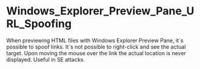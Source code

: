 # Windows_Explorer_Preview_Pane_URL_Spoofing
When previewing HTML files with Windows Explorer Preview Pane, it´s possible to spoof links. It´s not possible to right-click and see the actual target. Upon moving the mouse over the link the actual location is never displayed. Useful in SE attacks.
